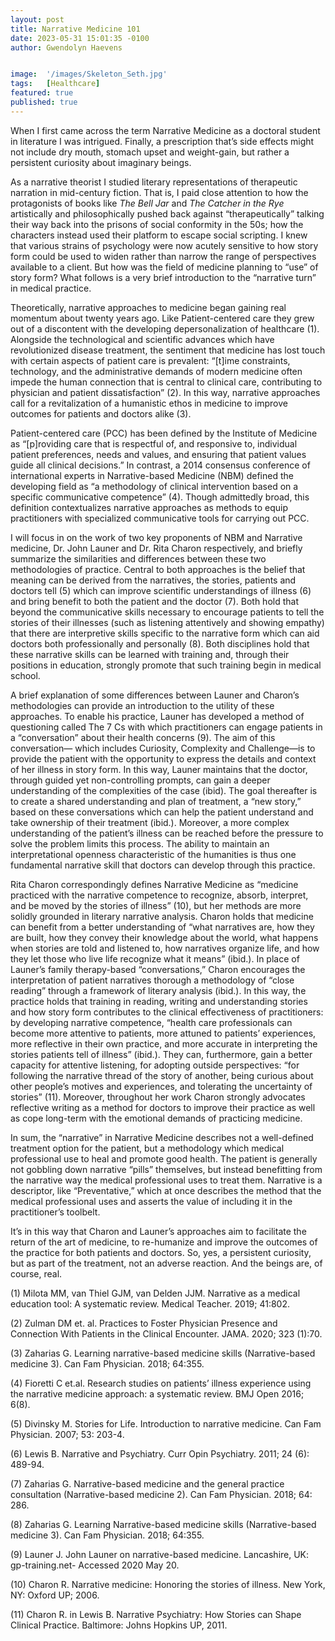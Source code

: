 ```yaml
---
layout: post
title: Narrative Medicine 101
date: 2023-05-31 15:01:35 -0100
author: Gwendolyn Haevens


image:  '/images/Skeleton_Seth.jpg'
tags:   [Healthcare]
featured: true
published: true
---
```



When I first came across the term Narrative Medicine as a doctoral student in literature I was intrigued. Finally, a prescription that’s side effects might not include dry mouth, stomach upset and weight-gain, but rather a persistent curiosity about imaginary beings. 

As a narrative theorist I studied literary representations of therapeutic narration in mid-century fiction. That is, I paid close attention to how the protagonists of books like *The Bell Jar* and *The Catcher in the Rye* artistically and philosophically pushed back against “therapeutically” talking their way back into the prisons of social conformity in the 50s; how the characters instead used their platform to escape social scripting. I knew that various strains of psychology were now acutely sensitive to how story form could be used to widen rather than narrow the range of perspectives available to a client. But how was the field of medicine planning to “use” of story form? What follows is a very brief introduction to the “narrative turn” in medical practice. 

Theoretically, narrative approaches to medicine began gaining real momentum about twenty years ago. Like Patient-centered care they grew out of a discontent with the developing depersonalization of healthcare (1). Alongside the technological and scientific advances which have revolutionized disease treatment, the sentiment that medicine has lost touch with certain aspects of patient care is prevalent: “[t]ime constraints, technology, and the administrative demands of modern medicine often impede the human connection that is central to clinical care, contributing to physician and patient dissatisfaction” (2). In this way, narrative approaches call for a revitalization of a humanistic ethos in medicine to improve outcomes for patients and doctors alike (3).  

Patient-centered care (PCC) has been defined by the Institute of Medicine as “[p]roviding care that is respectful of, and responsive to, individual patient preferences, needs and values, and ensuring that patient values guide all clinical decisions.” In contrast, a 2014 consensus conference of international experts in Narrative-based Medicine (NBM) defined the developing field as “a methodology of clinical intervention based on a specific communicative competence” (4). Though admittedly broad, this definition contextualizes narrative approaches as methods to equip practitioners with specialized communicative tools for carrying out PCC. 

I will focus in on the work of two key proponents of NBM and Narrative medicine, Dr. John Launer and Dr. Rita Charon respectively, and briefly summarize the similarities and differences between these two methodologies of practice. Central to both approaches is the belief that meaning can be derived from the narratives, the stories, patients and doctors tell (5) which can improve scientific understandings of illness (6) and bring benefit to both the patient and the doctor (7). Both hold that beyond the communicative skills necessary to encourage patients to tell the stories of their illnesses (such as listening attentively and showing empathy) that there are interpretive skills specific to the narrative form which can aid doctors both professionally and personally (8). Both disciplines hold that these narrative skills can be learned with training and, through their positions in education, strongly promote that such training begin in medical school. 

A brief explanation of some differences between Launer and Charon’s methodologies can provide an introduction to the utility of these approaches. To enable his practice, Launer has developed a method of questioning called The 7 Cs with which practitioners can engage patients in a “conversation” about their health concerns (9). The aim of this conversation— which includes Curiosity, Complexity and Challenge—is to provide the patient with the opportunity to express the details and context of her illness in story form. In this way, Launer maintains that the doctor, through guided yet non-controlling prompts, can gain a deeper understanding of the complexities of the case (ibid). The goal thereafter is to create a shared understanding and plan of treatment, a “new story,” based on these conversations which can help the patient understand and take ownership of their treatment (ibid.). Moreover, a more complex understanding of the patient’s illness can be reached before the pressure to solve the problem limits this process. The ability to maintain an interpretational openness characteristic of the humanities is thus one fundamental narrative skill that doctors can develop through this practice. 

Rita Charon correspondingly defines Narrative Medicine as “medicine practiced with the narrative competence to recognize, absorb, interpret, and be moved by the stories of illness” (10), but her methods are more solidly grounded in literary narrative analysis. Charon holds that medicine can benefit from a better understanding of “what narratives are, how they are built, how they convey their knowledge about the world, what happens when stories are told and listened to, how narratives organize life, and how they let those who live life recognize what it means” (ibid.). In place of Launer’s family therapy-based “conversations,” Charon encourages the interpretation of patient narratives thorough a methodology of “close reading” through a framework of literary analysis (ibid.). In this way, the practice holds that training in reading, writing and understanding stories and how story form contributes to the clinical effectiveness of practitioners: by developing narrative competence, “health care professionals can become more attentive to patients, more attuned to patients’ experiences, more reflective in their own practice, and more accurate in interpreting the stories patients tell of illness” (ibid.). They can, furthermore, gain a better capacity for attentive listening, for adopting outside perspectives: “for following the narrative thread of the story of another, being curious about other people’s motives and experiences, and tolerating the uncertainty of stories” (11). Moreover, throughout her work Charon strongly advocates reflective writing as a method for doctors to improve their practice as well as cope long-term with the emotional demands of practicing medicine. 

In sum, the “narrative” in Narrative Medicine describes not a well-defined treatment option for the patient, but a methodology which medical professional use to heal and promote good health. The patient is generally not gobbling down narrative “pills” themselves, but instead benefitting from the narrative way the medical professional uses to treat them. Narrative is a descriptor, like “Preventative,” which at once describes the method that the medical professional uses and asserts the value of including it in the practitioner’s toolbelt. 

It’s in this way that Charon and Launer’s approaches aim to facilitate the return of the art of medicine, to re-humanize and improve the outcomes of the practice for both patients and doctors. So, yes, a persistent curiosity, but as part of the treatment, not an adverse reaction. And the beings are, of course, real. 




 (1) Milota MM, van Thiel GJM, van Delden JJM. Narrative as a medical education tool: A systematic review. Medical Teacher. 2019; 41:802. 

(2) Zulman DM et. al. Practices to Foster Physician Presence and Connection With Patients in the Clinical Encounter. JAMA. 2020; 323 (1):70. 

(3) Zaharias G. Learning narrative-based medicine skills (Narrative-based medicine 3). Can Fam Physician. 2018; 64:355. 

(4) Fioretti C et.al. Research studies on patients’ illness experience using the narrative medicine approach: a systematic review. BMJ Open 2016; 6(8). 

(5) Divinsky M. Stories for Life. Introduction to narrative medicine. Can Fam Physician. 2007; 53: 203-4. 

(6) Lewis B. Narrative and Psychiatry. Curr Opin Psychiatry. 2011; 24 (6): 489-94. 

(7) Zaharias G. Narrative-based medicine and the general practice consultation (Narrative-based medicine 2). Can Fam Physician. 2018; 64: 286. 

(8) Zaharias G. Learning Narrative-based medicine skills (Narrative-based medicine 3). Can Fam Physician. 2018; 64:355. 

(9) Launer J. John Launer on narrative-based medicine. Lancashire, UK: gp-training.net- Accessed 2020 May 20. 

(10) Charon R. Narrative medicine: Honoring the stories of illness. New York, NY: Oxford UP; 2006. 

(11) Charon R. in Lewis B. Narrative Psychiatry: How Stories can Shape Clinical Practice. Baltimore: Johns Hopkins UP, 2011.
